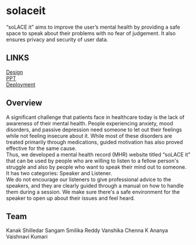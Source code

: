 # solaceit
“soLACE it” aims to improve the user’s mental health by providing a safe space to speak about their problems with no fear of judgement. It also ensures privacy and security of user data.
## LINKS
[Design](https://www.figma.com/file/TDBliE6PWJMoNHEtsEJ660/Untitled?node-id=0%3A1) <br/>
[PPT](https://docs.google.com/presentation/d/1nYNJkuz6zKDpn4iN3MB9c7PvKwNl1nOqAEzjAUdaCq4/edit?usp=sharing) <br/>
[Deployment](https://example.com) <br/>
## Overview
A significant challenge that patients face in healthcare today is the lack of awareness of their mental health. People experiencing anxiety, mood disorders, and passive depression need someone to let out their feelings while not feeling insecure about it.  While most of these disorders are treated primarily through medications, guided motivation has also proved effective for the same cause. <br/>
Thus, we developed a mental health record (MHR) website titled “soLACE it” that can be used by people who are willing to listen to a fellow person's struggle and also by people who want to speak their mind out to someone. It has two categories: Speaker and Listener. <br/>
We do not encourage our listeners to give professional advice to the speakers, and they are clearly guided through a manual on how to handle them during a session. We make sure there's a safe environment for the speaker to open up about their issues and feel heard. <br/>

## Team
Kanak Shilledar
Sangam Smilika Reddy
Vanshika Chenna
K Ananya
Vaishnavi Kumari
